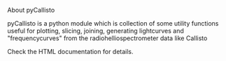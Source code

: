 
About pyCallisto

pyCallisto is a python module which is collection of some utility functions useful for plotting, slicing, joining, generating lightcurves and "frequencycurves" from the radiohelliospectrometer data like Callisto


Check the HTML documentation for details.
